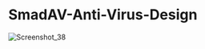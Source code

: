 # SmadAV-Anti-Virus-Design

![Screenshot_38](https://user-images.githubusercontent.com/61135648/87803751-224a8e00-c87d-11ea-91f4-0d33571a73ba.png)
